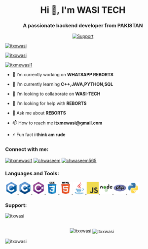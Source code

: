 <h1 align="center">Hi 👋, I'm WASI TECH</h1>
<h3 align="center">A passionate backend developer from PAKISTAN</h3>
<p align="center">
  <a href="https://chat.whatsapp.com/IcqWhTW0vgw4A4N1IPA03J">
    <img alt=Support height="350" src="https://telegra.ph/file/0e3ceca721a6e277dbb61.jpg"> 
    </p>

<p align="left"> <img src="https://komarev.com/ghpvc/?username=itxxwasi&label=Profile%20views&color=0e75b6&style=flat" alt="itxxwasi" /> </p>

<p align="left"> <a href="https://github.com/ryo-ma/github-profile-trophy"><img src="https://github-profile-trophy.vercel.app/?username=itxxwasi" alt="itxxwasi" /></a> </p>

<p align="left"> <a href="https://twitter.com/itxmewasi1" target="blank"><img src="https://img.shields.io/twitter/follow/itxmewasi1?logo=twitter&style=for-the-badge" alt="itxmewasi1" /></a> </p>

- 🔭 I’m currently working on **WHATSAPP REBORTS**

- 🌱 I’m currently learning **C++,JAVA,PYTHON,SQL**

- 👯 I’m looking to collaborate on **WASI-TECH**

- 🤝 I’m looking for help with **REBORTS**

- 💬 Ask me about **REBORTS**

- 📫 How to reach me **itxmewasi@gmail.com**

- ⚡ Fun fact **i think am rude**

<h3 align="left">Connect with me:</h3>
<p align="left">
<a href="https://twitter.com/itxmewasi1" target="blank"><img align="center" src="https://raw.githubusercontent.com/rahuldkjain/github-profile-readme-generator/master/src/images/icons/Social/twitter.svg" alt="itxmewasi1" height="30" width="40" /></a>
<a href="https://web.facebook.com/chwaseem11bc" target="blank"><img align="center" src="https://raw.githubusercontent.com/rahuldkjain/github-profile-readme-generator/master/src/images/icons/Social/facebook.svg" alt="chwaseem" height="30" width="40" /></a>
<a href="https://instagram.com/chwaseem565" target="blank"><img align="center" src="https://raw.githubusercontent.com/rahuldkjain/github-profile-readme-generator/master/src/images/icons/Social/instagram.svg" alt="chwaseem565" height="30" width="40" /></a>
</p>

<h3 align="left">Languages and Tools:</h3>
<p align="left"> <a href="https://www.cprogramming.com/" target="_blank" rel="noreferrer"> <img src="https://raw.githubusercontent.com/devicons/devicon/master/icons/c/c-original.svg" alt="c" width="40" height="40"/> </a> <a href="https://www.w3schools.com/cpp/" target="_blank" rel="noreferrer"> <img src="https://raw.githubusercontent.com/devicons/devicon/master/icons/cplusplus/cplusplus-original.svg" alt="cplusplus" width="40" height="40"/> </a> <a href="https://www.w3schools.com/cs/" target="_blank" rel="noreferrer"> <img src="https://raw.githubusercontent.com/devicons/devicon/master/icons/csharp/csharp-original.svg" alt="csharp" width="40" height="40"/> </a> <a href="https://www.w3schools.com/css/" target="_blank" rel="noreferrer"> <img src="https://raw.githubusercontent.com/devicons/devicon/master/icons/css3/css3-original-wordmark.svg" alt="css3" width="40" height="40"/> </a> <a href="https://www.w3.org/html/" target="_blank" rel="noreferrer"> <img src="https://raw.githubusercontent.com/devicons/devicon/master/icons/html5/html5-original-wordmark.svg" alt="html5" width="40" height="40"/> </a> <a href="https://www.java.com" target="_blank" rel="noreferrer"> <img src="https://raw.githubusercontent.com/devicons/devicon/master/icons/java/java-original.svg" alt="java" width="40" height="40"/> </a> <a href="https://developer.mozilla.org/en-US/docs/Web/JavaScript" target="_blank" rel="noreferrer"> <img src="https://raw.githubusercontent.com/devicons/devicon/master/icons/javascript/javascript-original.svg" alt="javascript" width="40" height="40"/> </a> <a href="https://nodejs.org" target="_blank" rel="noreferrer"> <img src="https://raw.githubusercontent.com/devicons/devicon/master/icons/nodejs/nodejs-original-wordmark.svg" alt="nodejs" width="40" height="40"/> </a> <a href="https://www.php.net" target="_blank" rel="noreferrer"> <img src="https://raw.githubusercontent.com/devicons/devicon/master/icons/php/php-original.svg" alt="php" width="40" height="40"/> </a> <a href="https://www.python.org" target="_blank" rel="noreferrer"> <img src="https://raw.githubusercontent.com/devicons/devicon/master/icons/python/python-original.svg" alt="python" width="40" height="40"/> </a> </p>

<h3 align="left">Support:</h3>
<p><a href="https://www.buymeacoffee.com/itxwasi"> <img align="left" src="https://cdn.buymeacoffee.com/buttons/v2/default-yellow.png" height="50" width="210" alt="itxwasi" /></a></p><br><br>

<p><img align="left" src="https://github-readme-stats.vercel.app/api/top-langs?username=itxxwasi&show_icons=true&locale=en&layout=compact" alt="itxxwasi" /></p>

<p>&nbsp;<img align="center" src="https://github-readme-stats.vercel.app/api?username=itxxwasi&show_icons=true&locale=en" alt="itxxwasi" /></p>

<p><img align="center" src="https://github-readme-streak-stats.herokuapp.com/?user=itxxwasi&" alt="itxxwasi" /></p>
